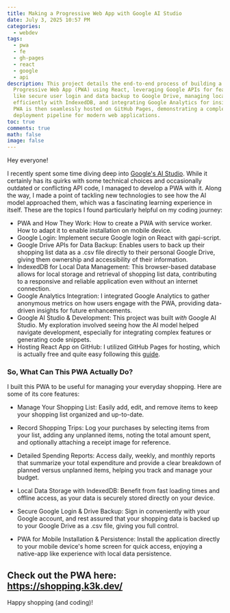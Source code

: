 ```yaml
---
title: Making a Progressive Web App with Google AI Studio
date: July 3, 2025 10:57 PM
categories:
  - webdev
tags:
  - pwa
  - fe
  - gh-pages
  - react
  - google
  - api
description: This project details the end-to-end process of building a
  Progressive Web App (PWA) using React, leveraging Google APIs for features
  like secure user login and data backup to Google Drive, managing local data
  efficiently with IndexedDB, and integrating Google Analytics for insights. The
  PWA is then seamlessly hosted on GitHub Pages, demonstrating a complete
  deployment pipeline for modern web applications.
toc: true
comments: true
math: false
image: false
---
```


Hey everyone!

I recently spent some time diving deep into [Google's AI Studio](https://aistudio.google.com/). While it certainly has its quirks with some technical choices and occasionally outdated or conflicting API code, I managed to develop a PWA with it. 
Along the way, I made a point of tackling new technologies to see how the AI model approached them, which was a fascinating learning experience in itself. These are the topics I found particularly helpful on my coding journey:

* PWA and How They Work: How to create a PWA with service worker. How to adapt it to enable installation on mobile device.
* Google Login: Implement secure Google login on React with gapi-script.
* Google Drive APIs for Data Backup: Enables users to back up their shopping list data as a .csv file directly to their personal Google Drive, giving them ownership and accessibility of their information.
* IndexedDB for Local Data Management: This browser-based database allows for local storage and retrieval of shopping list data, contributing to a responsive and reliable application even without an internet connection.
* Google Analytics Integration: I integrated Google Analytics to gather anonymous metrics on how users engage with the PWA, providing data-driven insights for future enhancements.
* Google AI Studio & Development: This project was built *with* Google AI Studio. My exploration involved seeing how the AI model helped navigate development, especially for integrating complex features or generating code snippets.
* Hosting React App on GitHub: I utilized GitHub Pages for hosting, which is actually free and quite easy following this [guide](https://github.com/gitname/react-gh-pages).

### So, What Can This PWA Actually Do?

I built this PWA to be useful for managing your everyday shopping. Here are some of its core features:

* Manage Your Shopping List: Easily add, edit, and remove items to keep your shopping list organized and up-to-date.

* Record Shopping Trips: Log your purchases by selecting items from your list, adding any unplanned items, noting the total amount spent, and optionally attaching a receipt image for reference.

* Detailed Spending Reports: Access daily, weekly, and monthly reports that summarize your total expenditure and provide a clear breakdown of planned versus unplanned items, helping you track and manage your budget.

* Local Data Storage with IndexedDB: Benefit from fast loading times and offline access, as your data is securely stored directly on your device.

* Secure Google Login & Drive Backup: Sign in conveniently with your Google account, and rest assured that your shopping data is backed up to your Google Drive as a .csv file, giving you full control.

* PWA for Mobile Installation & Persistence: Install the application directly to your mobile device's home screen for quick access, enjoying a native-app like experience with local data persistence.

## Check out the PWA here: <https://shopping.k3k.dev/>

Happy shopping (and coding)!
